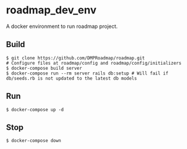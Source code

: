 # roadmap_dev_env

A docker environment to run roadmap project. 

## Build

```
$ git clone https://github.com/DMPRoadmap/roadmap.git
# Configure files at roadmap/config and roadmap/config/initializers
$ docker-compose build server
$ docker-compose run --rm server rails db:setup # Will fail if db/seeds.rb is not updated to the latest db models
```

## Run

```
$ docker-compose up -d
```

## Stop

```
$ docker-compose down
```



